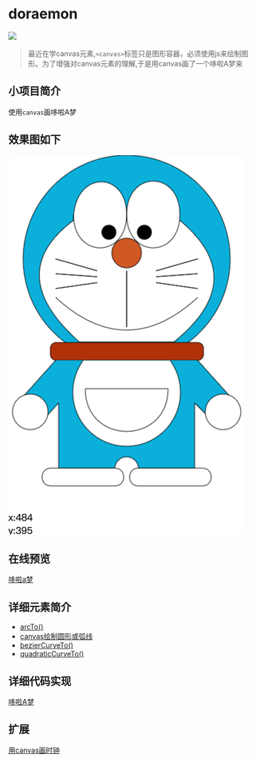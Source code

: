 # doraemon

[![](https://badge.juejin.im/entry/590017521b69e60058b2cf95/likes.svg?style=flat)](https://juejin.im/entry/590017521b69e60058b2cf95/detail)
> 最近在学canvas元素,`<canvas>`标签只是图形容器，必须使用js来绘制图形。为了增强对canvas元素的理解,于是用canvas画了一个哆啦A梦来

## 小项目简介 

使用`canvas`画哆啦A梦

## 效果图如下

 ![](https://github.com/726664809/doraemon/raw/master/img/Doraemon.png)
 
## 在线预览

[哆啦a梦](https://shenzekun.github.io/doraemon/Doraemon.html)
 
## 详细元素简介
- [arcTo()](http://www.365mini.com/page/html5-canvas-arcto.htm)
- [canvas绘制圆形或弧线](http://www.365mini.com/page/html5-canvas-circle.htm)
- [bezierCurveTo()](http://www.w3school.com.cn/tags/canvas_beziercurveto.asp)
- [quadraticCurveTo() ](http://www.w3school.com.cn/tags/canvas_quadraticcurveto.asp)

## 详细代码实现

[哆啦A梦](https://github.com/726664809/doraemon/blob/master/Doraemon.html)

## 扩展

[用canvas画时钟](http://heeroluo.net/article/detail/95/draw-clock-in-canvas)
 
 
 
 
  
 
 

  
    
    
 














